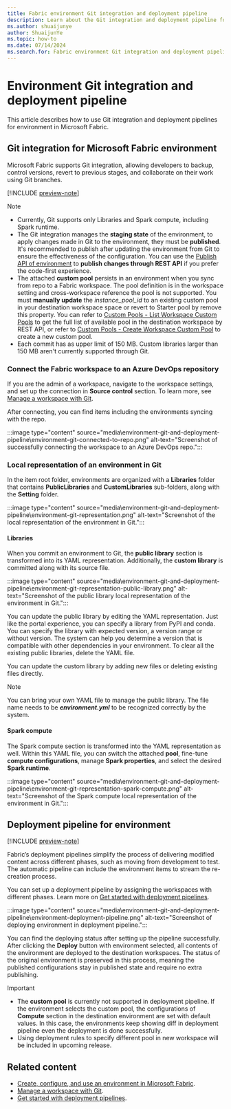 ```yaml
---
title: Fabric environment Git integration and deployment pipeline
description: Learn about the Git integration and deployment pipeline for Microsoft Fabric environments, including how to connect Azure DevOps.
ms.author: shuaijunye
author: ShuaijunYe
ms.topic: how-to
ms.date: 07/14/2024
ms.search.for: Fabric environment Git integration and deployment pipeline
---
```


# Environment Git integration and deployment pipeline

This article describes how to use Git integration and deployment pipelines for environment in Microsoft Fabric.

## Git integration for Microsoft Fabric environment

Microsoft Fabric supports Git integration, allowing developers to backup, control versions, revert to previous stages, and collaborate on their work using Git branches.

[!INCLUDE [preview-note](../includes/feature-preview-note.md)]

> [!NOTE]
>
> - Currently, Git supports only Libraries and Spark compute, including Spark runtime.
> - The Git integration manages the **staging state** of the environment, to apply changes made in Git to the environment, they must be **published**. It's recommended to publish after updating the environment from Git to ensure the effectiveness of the configuration. You can use the [Publish API of environment](environment-public-api.md#make-the-changes-effective) to **publish changes through REST API** if you prefer the code-first experience.
> - The attached **custom pool** persists in an environment when you sync from repo to a Fabric workspace. The pool definition is in the workspace setting and cross-workspace reference the pool is not supported. You must **manually update** the *instance_pool_id* to an existing custom pool in your destination workspace space or revert to Starter pool by remove this property. You can refer to [Custom Pools - List Workspace Custom Pools](/rest/api/fabric/spark/custom-pools/list-workspace-custom-pools) to get the full list of available pool in the destination workspace by REST API, or refer to [Custom Pools - Create Workspace Custom Pool](/rest/api/fabric/spark/custom-pools/create-workspace-custom-pool) to create a new custom pool.
> - Each commit has as upper limit of 150 MB. Custom libraries larger than 150 MB aren't currently supported through Git.

### Connect the Fabric workspace to an Azure DevOps repository

If you are the admin of a workspace, navigate to the workspace settings, and set up the connection in **Source control** section. To learn more, see [Manage a workspace with Git](../cicd/git-integration/git-get-started.md).

After connecting, you can find items including the environments syncing with the repo.

:::image type="content" source="media\environment-git-and-deployment-pipeline\environment-git-connected-to-repo.png" alt-text="Screenshot of successfully connecting the workspace to an Azure DevOps repo.":::

### Local representation of an environment in Git

In the item root folder, environments are organized with a **Libraries** folder that contains **PublicLibraries** and **CustomLibraries** sub-folders, along with the **Setting** folder.

:::image type="content" source="media\environment-git-and-deployment-pipeline\environment-git-representation.png" alt-text="Screenshot of the local representation of the environment in Git.":::

#### Libraries

When you commit an environment to Git, the **public library** section is transformed into its YAML representation. Additionally, the **custom library** is committed along with its source file.

:::image type="content" source="media\environment-git-and-deployment-pipeline\environment-git-representation-public-library.png" alt-text="Screenshot of the public library local representation of the environment in Git.":::

You can update the public library by editing the YAML representation. Just like the portal experience, you can specify a library from PyPI and conda. You can specify the library with expected version, a version range or without version. The system can help you determine a version that is compatible with other dependencies in your environment. To clear all the existing public libraries, delete the YAML file.

You can update the custom library by adding new files or deleting existing files directly.

> [!NOTE]
> You can bring your own YAML file to manage the public library. The file name needs to be ***environment.yml*** to be recognized correctly by the system.

#### Spark compute

The Spark compute section is transformed into the YAML representation as well. Within this YAML file, you can switch the attached **pool**, fine-tune **compute configurations**, manage **Spark properties**, and select the desired **Spark runtime**.

:::image type="content" source="media\environment-git-and-deployment-pipeline\environment-git-representation-spark-compute.png" alt-text="Screenshot of the Spark compute local representation of the environment in Git.":::

## Deployment pipeline for environment

[!INCLUDE [preview-note](../includes/feature-preview-note.md)]

Fabric’s deployment pipelines simplify the process of delivering modified content across different phases, such as moving from development to test. The automatic pipeline can include the environment items to stream the re-creation process.

You can set up a deployment pipeline by assigning the workspaces with different phases. Learn more on [Get started with deployment pipelines](../cicd/deployment-pipelines/get-started-with-deployment-pipelines.md).

:::image type="content" source="media\environment-git-and-deployment-pipeline\environment-deployment-pipeline.png" alt-text="Screenshot of deploying environment in deployment pipeline.":::

You can find the deploying status after setting up the pipeline successfully. After clicking the **Deploy** button with environment selected, all contents of the environment are deployed to the destination workspaces. The status of the original environment is preserved in this process, meaning the published configurations stay in published state and require no extra publishing.

> [!IMPORTANT]
>
> - The **custom pool** is currently not supported in deployment pipeline. If the environment selects the custom pool, the configurations of **Compute** section in the destination environment are set with default values. In this case, the environments keep showing diff in deployment pipeline even the deployment is done successfully.
> - Using deployment rules to specify different pool in new workspace will be included in upcoming release.

## Related content

- [Create, configure, and use an environment in Microsoft Fabric](create-and-use-environment.md).
- [Manage a workspace with Git](../cicd/git-integration/git-get-started.md).
- [Get started with deployment pipelines](../cicd/deployment-pipelines/get-started-with-deployment-pipelines.md).
